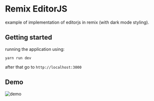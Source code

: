 # Remix EditorJS

example of implementation of editorjs in remix (with dark mode styling).

## Getting started

running the application using:

```shellscript
yarn run dev
```

after that go to `http://localhost:3000`

## Demo

![demo](./docs/remix-editorjs-demo.gif)
